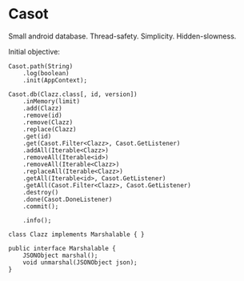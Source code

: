 Casot
=====

Small android database. Thread-safety. Simplicity. Hidden-slowness.

Initial objective:

    Casot.path(String)
        .log(boolean)
        .init(AppContext);
        
    Casot.db(Clazz.class[, id, version])
    	.inMemory(limit)
        .add(Clazz)
        .remove(id)
        .remove(Clazz)
        .replace(Clazz)
        .get(id)
        .get(Casot.Filter<Clazz>, Casot.GetListener)
        .addAll(Iterable<Clazz>)
        .removeAll(Iterable<id>)
        .removeAll(Iterable<Clazz>)
        .replaceAll(Iterable<Clazz>)
        .getAll(Iterable<id>, Casot.GetListener)
        .getAll(Casot.Filter<Clazz>, Casot.GetListener)
        .destroy()
        .done(Casot.DoneListener)
        .commit();
        
        .info();
        
    class Clazz implements Marshalable { }
    
    public interface Marshalable {
        JSONObject marshal();
        void unmarshal(JSONObject json);
    }